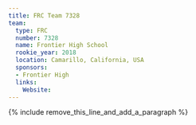 ```yaml
---
title: FRC Team 7328
team:
  type: FRC
  number: 7328
  name: Frontier High School
  rookie_year: 2018
  location: Camarillo, California, USA
  sponsors:
  - Frontier High
  links:
    Website:
---
```


{% include remove_this_line_and_add_a_paragraph %}